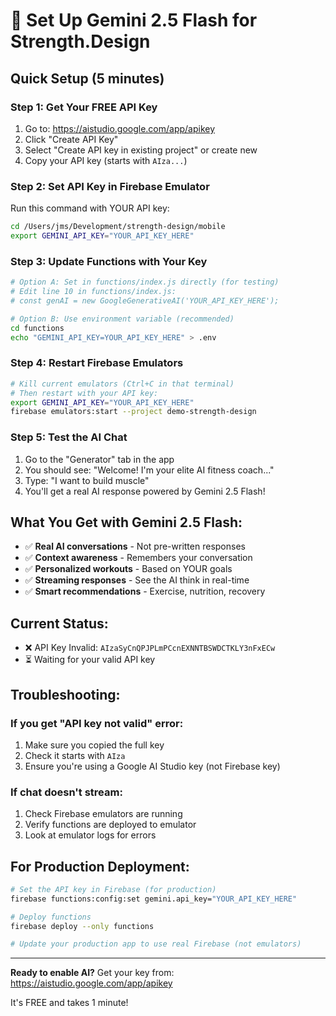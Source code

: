 # 🚀 Set Up Gemini 2.5 Flash for Strength.Design

## Quick Setup (5 minutes)

### Step 1: Get Your FREE API Key
1. Go to: https://aistudio.google.com/app/apikey
2. Click "Create API Key"
3. Select "Create API key in existing project" or create new
4. Copy your API key (starts with `AIza...`)

### Step 2: Set API Key in Firebase Emulator
Run this command with YOUR API key:
```bash
cd /Users/jms/Development/strength-design/mobile
export GEMINI_API_KEY="YOUR_API_KEY_HERE"
```

### Step 3: Update Functions with Your Key
```bash
# Option A: Set in functions/index.js directly (for testing)
# Edit line 10 in functions/index.js:
# const genAI = new GoogleGenerativeAI('YOUR_API_KEY_HERE');

# Option B: Use environment variable (recommended)
cd functions
echo "GEMINI_API_KEY=YOUR_API_KEY_HERE" > .env
```

### Step 4: Restart Firebase Emulators
```bash
# Kill current emulators (Ctrl+C in that terminal)
# Then restart with your API key:
export GEMINI_API_KEY="YOUR_API_KEY_HERE"
firebase emulators:start --project demo-strength-design
```

### Step 5: Test the AI Chat
1. Go to the "Generator" tab in the app
2. You should see: "Welcome! I'm your elite AI fitness coach..."
3. Type: "I want to build muscle"
4. You'll get a real AI response powered by Gemini 2.5 Flash!

## What You Get with Gemini 2.5 Flash:
- ✅ **Real AI conversations** - Not pre-written responses
- ✅ **Context awareness** - Remembers your conversation
- ✅ **Personalized workouts** - Based on YOUR goals
- ✅ **Streaming responses** - See the AI think in real-time
- ✅ **Smart recommendations** - Exercise, nutrition, recovery

## Current Status:
- ❌ API Key Invalid: `AIzaSyCnQPJPLmPCcnEXNNTBSWDCTKLY3nFxECw`
- ⏳ Waiting for your valid API key

## Troubleshooting:

### If you get "API key not valid" error:
1. Make sure you copied the full key
2. Check it starts with `AIza`
3. Ensure you're using a Google AI Studio key (not Firebase key)

### If chat doesn't stream:
1. Check Firebase emulators are running
2. Verify functions are deployed to emulator
3. Look at emulator logs for errors

## For Production Deployment:
```bash
# Set the API key in Firebase (for production)
firebase functions:config:set gemini.api_key="YOUR_API_KEY_HERE"

# Deploy functions
firebase deploy --only functions

# Update your production app to use real Firebase (not emulators)
```

---

**Ready to enable AI?** Get your key from: https://aistudio.google.com/app/apikey

It's FREE and takes 1 minute!